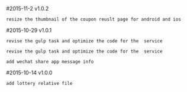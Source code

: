 
#2015-11-2 v1.0.2
	
	resize the thumbnail of the coupon reuslt page for android and ios

#2015-10-29 v1.0.1

	revise the gulp task and optimize the code for the  service 

	revise the gulp task and optimize the code for the  service 

	add wechat share app message info

#2015-10-14 v1.0.0

	add lottery relative file